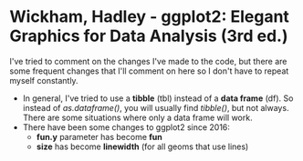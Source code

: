 # Wickham, Hadley - ggplot2: Elegant Graphics for Data Analysis (3rd ed.)

I've tried to comment on the changes I've made to the code, but there are some frequent changes that I'll comment on here so I don't have to repeat myself constantly.

* In general, I've tried to use a __tibble__ (tbl) instead of a __data frame__ (df). So instead of _as.dataframe()_, you will usually find _tibble()_, but not always. There are some situations where only a data frame will work.
* There have been some changes to ggplot2 since 2016:
    * __fun.y__ parameter has become __fun__
    * __size__ has become __linewidth__ (for all geoms that use lines)